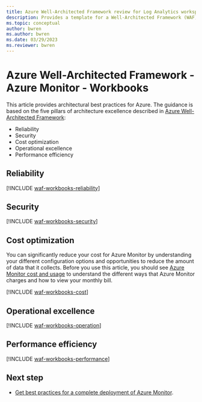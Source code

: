 ```yaml
---
title: Azure Well-Architected Framework review for Log Analytics workspaces in Azure Monitor
description: Provides a template for a Well-Architected Framework (WAF) article specific to Log Analytics workspaces in Azure Monitor.
ms.topic: conceptual
author: bwren
ms.author: bwren
ms.date: 03/29/2023
ms.reviewer: bwren
---
```


# Azure Well-Architected Framework - Azure Monitor - Workbooks



This article provides architectural best practices for Azure. The guidance is based on the five pillars of architecture excellence described in [Azure Well-Architected Framework](/azure/architecture/framework/):

- Reliability
- Security
- Cost optimization
- Operational excellence
- Performance efficiency

## Reliability


[!INCLUDE [waf-workbooks-reliability](includes/waf-workbooks-reliability.md)]


## Security


[!INCLUDE [waf-workbooks-security](includes/waf-workbooks-security.md)]


## Cost optimization
You can significantly reduce your cost for Azure Monitor by understanding your different configuration options and opportunities to reduce the amount of data that it collects. Before you use this article, you should see [Azure Monitor cost and usage](usage-estimated-costs.md) to understand the different ways that Azure Monitor charges and how to view your monthly bill.

[!INCLUDE [waf-workbooks-cost](includes/waf-workbooks-cost.md)]


## Operational excellence


[!INCLUDE [waf-workbooks-operation](includes/waf-workbooks-operation.md)]


## Performance efficiency


[!INCLUDE [waf-workbooks-performance](includes/waf-workbooks-performance.md)]

## Next step

- [Get best practices for a complete deployment of Azure Monitor](best-practices.md).
